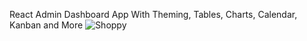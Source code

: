  React Admin Dashboard App With Theming, Tables, Charts, Calendar, Kanban and More
![Shoppy](https://i.ibb.co/W6g39w3/image.png)


